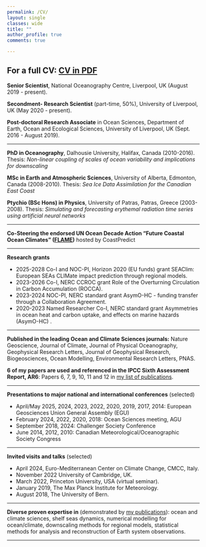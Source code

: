 ```yaml
---
permalink: /CV/
layout: single
classes: wide
title: ""
author_profile: true
comments: true

---
```

For a full CV: <a href="/assets/Katavouta_CV_June2025.pdf"> CV in PDF</a>
---

**Senior Scientist**, National Oceanography Centre, Liverpool, UK (August 2019 - present).

**Secondment- Research Scientist** (part-time, 50%), University of Liverpool, UK (May 2020 - present).

**Post-doctoral Research Associate** in Ocean Sciences, Department of Earth, Ocean and Ecological Sciences, University of Liverpool, UK (Sept. 2016 - August 2019).

---

**PhD in Oceanography**, Dalhousie University, Halifax, Canada (2010-2016).
Thesis: *Non-linear coupling of scales of ocean variability and implications for downscaling*

**MSc in Earth and Atmospheric Sciences**, University of Alberta, Edmonton, Canada (2008-2010).
Thesis: *Sea Ice Data Assimilation for the Canadian East Coast*

**Ptychio (BSc Hons) in Physics**, University of Patras, Patras, Greece (2003-2008).
Thesis: *Simulating and forecasting erythemal radiation time series using artificial neural networks*

---

**Co-Steering the endorsed UN Ocean Decade Action “Future Coastal Ocean Climates” (<a href="https://projects.noc.ac.uk/flame/">FLAME</a>)** hosted by CoastPredict 

---
**Research grants** 
- 2025-2028	Co-I and NOC-PI, Horizon 2020 (EU funds) grant SEAClim: European SEAs CLIMate impact prediction through regional models.
- 2023-2026	Co-I, NERC CCROC grant Role of the Overturning Circulation in Carbon Accumulation (ROCCA).
- 2023-2024	NOC-PI, NERC standard grant AsymO-HC - funding transfer through a Collaboration Agreement.
- 2020-2023	Named Researcher Co-I, NERC standard grant Asymmetries in ocean heat and carbon uptake, and effects on marine hazards (AsymO-HC) .

---

**Published in the leading Ocean and Climate Sciences journals:** Nature Geoscience, Journal of Climate, Journal of Physical Oceanography, Geophysical Research Letters, Journal of Geophysical Research, Biogeosciences, Ocean Modelling, Environmental Research Letters, PNAS.

**6 of my papers are used and referenced in the IPCC Sixth Assessment Report, AR6**: Papers 6, 7, 9, 10, 11 and 12 in <a href="/Publications/">my list of publications</a>.

---

**Presentations to major national and international conferences** (selected)
- April/May 2025, 2024, 2023, 2022, 2020, 2019, 2017, 2014: European Geosciences Union General Assembly (EGU)
- February 2024, 2022, 2020, 2018: Ocean Sciences meeting, AGU
- September 2018, 2024: Challenger Society Conference
- June 2014, 2012, 2010: Canadian Meteorological/Oceanographic Society Congress

---

**Invited visits and talks** (selected)
- April 2024, Euro-Mediterranean Center on Climate Change, CMCC, Italy.
- November 2022	University of Cambridge, UK. 
- March 2022, Princeton University, USA (virtual seminar).
- January 2019, The Max Planck Institute for Meteorology.
- August 2018, The University of Bern. 

---

**Diverse proven expertise in** (demonstrated by <a href="/Publications/">my publications</a>): ocean and climate sciences, shelf seas dynamics, numerical modelling for ocean/climate, downscaling methods for regional models, statistical methods for analysis and reconstruction of Earth system observations.

---

  
